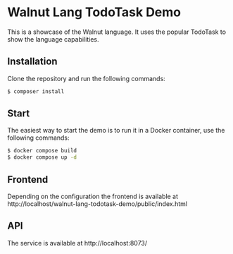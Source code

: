 # Walnut Lang TodoTask Demo
This is a showcase of the Walnut language. It uses the popular TodoTask to show the language capabilities.

## Installation

Clone the repository and run the following commands:

```bash
$ composer install
```

## Start

The easiest way to start the demo is to run it in a Docker container, use the following commands:

```bash
$ docker compose build
$ docker compose up -d
```
## Frontend
Depending on the configuration the frontend is available at http://localhost/walnut-lang-todotask-demo/public/index.html

## API
The service is available at http://localhost:8073/
